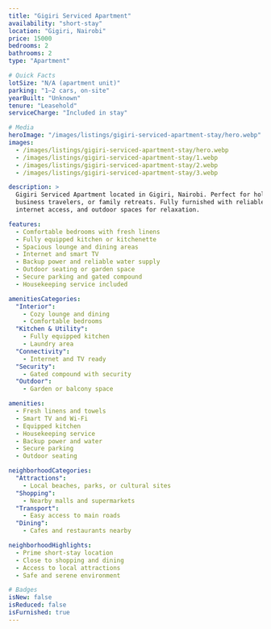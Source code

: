 ```yaml
---
title: "Gigiri Serviced Apartment"
availability: "short-stay"
location: "Gigiri, Nairobi"
price: 15000
bedrooms: 2
bathrooms: 2
type: "Apartment"

# Quick Facts
lotSize: "N/A (apartment unit)"
parking: "1–2 cars, on-site"
yearBuilt: "Unknown"
tenure: "Leasehold"
serviceCharge: "Included in stay"

# Media
heroImage: "/images/listings/gigiri-serviced-apartment-stay/hero.webp"
images:
  - /images/listings/gigiri-serviced-apartment-stay/hero.webp
  - /images/listings/gigiri-serviced-apartment-stay/1.webp
  - /images/listings/gigiri-serviced-apartment-stay/2.webp
  - /images/listings/gigiri-serviced-apartment-stay/3.webp

description: >
  Gigiri Serviced Apartment located in Gigiri, Nairobi. Perfect for holidaymakers,
  business travelers, or family retreats. Fully furnished with reliable utilities,
  internet access, and outdoor spaces for relaxation.

features:
  - Comfortable bedrooms with fresh linens
  - Fully equipped kitchen or kitchenette
  - Spacious lounge and dining areas
  - Internet and smart TV
  - Backup power and reliable water supply
  - Outdoor seating or garden space
  - Secure parking and gated compound
  - Housekeeping service included

amenitiesCategories:
  "Interior":
    - Cozy lounge and dining
    - Comfortable bedrooms
  "Kitchen & Utility":
    - Fully equipped kitchen
    - Laundry area
  "Connectivity":
    - Internet and TV ready
  "Security":
    - Gated compound with security
  "Outdoor":
    - Garden or balcony space

amenities:
  - Fresh linens and towels
  - Smart TV and Wi-Fi
  - Equipped kitchen
  - Housekeeping service
  - Backup power and water
  - Secure parking
  - Outdoor seating

neighborhoodCategories:
  "Attractions":
    - Local beaches, parks, or cultural sites
  "Shopping":
    - Nearby malls and supermarkets
  "Transport":
    - Easy access to main roads
  "Dining":
    - Cafes and restaurants nearby

neighborhoodHighlights:
  - Prime short-stay location
  - Close to shopping and dining
  - Access to local attractions
  - Safe and serene environment

# Badges
isNew: false
isReduced: false
isFurnished: true
---
```

